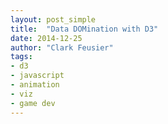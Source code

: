 ```yaml
---
layout: post_simple
title:  "Data DOMination with D3"
date: 2014-12-25
author: "Clark Feusier"
tags:
- d3
- javascript
- animation
- viz
- game dev
---
```


